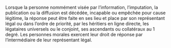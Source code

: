 Lorsque la personne nommément visée par l’information, l’imputation, la publication ou la diffusion est décédée, incapable ou empêchée pour cause légitime, la réponse peut être faite en ses lieu et place par son représentant légal ou dans l’ordre de priorité, par les héritiers en ligne directe, les légataires universels ou le conjoint, ses ascendants ou collatéraux au 1 degré.
Les personnes morales exercent leur droit de réponse par l’intermédiaire de leur représentant légal.